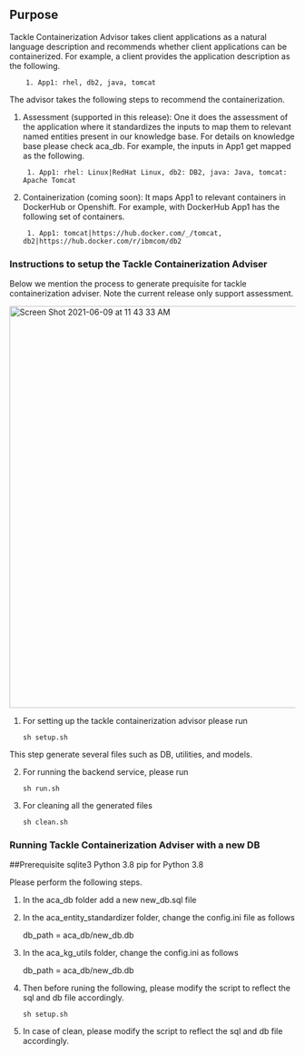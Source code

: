 ## Purpose

Tackle Containerization Advisor takes client applications as a natural language description and recommends whether client applications can be containerized. For example, a client provides the application description as the following. 
		
		1. App1: rhel, db2, java, tomcat

The advisor takes the following steps to recommend the containerization. 

1. Assessment (supported in this release): One it does the assessment of the application where it standardizes the inputs to map them to relevant named entities present in our knowledge base. For details on knowledge base please check aca_db. For example, the inputs in App1 get mapped as the following.
		
		1. App1: rhel: Linux|RedHat Linux, db2: DB2, java: Java, tomcat: Apache Tomcat
	

2. Containerization (coming soon): It maps App1 to relevant containers in DockerHub or Openshift. For example, with DockerHub App1 has the following set of containers.
		
		1. App1: tomcat|https://hub.docker.com/_/tomcat, db2|https://hub.docker.com/r/ibmcom/db2



### Instructions to setup the Tackle Containerization Adviser

Below we mention the process to generate prequisite for tackle containerization adviser. Note the current release only support assessment.


<img width="707" alt="Screen Shot 2021-06-09 at 11 43 33 AM" src="https://media.github.ibm.com/user/26986/files/27428100-c918-11eb-9f5e-60ed9d42216e">

1. For setting up the tackle containerization advisor please run

	``sh setup.sh``

This step generate several files such as DB, utilities, and models.

2. For running the backend service, please run

	``sh run.sh``

3. For cleaning all the generated files

	``sh clean.sh``


### Running Tackle Containerization Adviser with a new DB

##Prerequisite
sqlite3
Python 3.8
pip for Python 3.8

Please perform the following steps.

1. In the aca_db folder add a new new_db.sql file

2. In the aca_entity_standardizer folder, change the config.ini file as follows

    db_path = aca_db/new_db.db

3. In the aca_kg_utils folder, change the config.ini as follows

    db_path = aca_db/new_db.db

4. Then before runing the following, please modify the script to reflect the sql and db file accordingly.

    ``sh setup.sh``
    
5. In case of clean, please modify the script to reflect the sql and db file accordingly.


